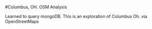 #Columbus, OH. OSM Analysis

Learned to query mongoDB.   This is an exploration of Columbus Oh. via OpenStreetMaps
